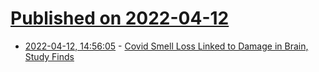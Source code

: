 # [Published on 2022-04-12](index.md)

* [2022-04-12, 14:56:05](https://news.ycombinator.com/item?id=31003573) - [Covid Smell Loss Linked to Damage in Brain, Study Finds](https://jamanetwork.com/journals/jamaneurology/fullarticle/2790735)
